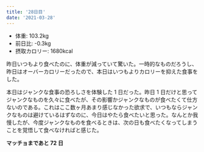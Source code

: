 ```yaml
---
title: '28日目'
date: '2021-03-28'
---
```


- 体重: 103.2kg
- 前日比: -0.3kg
- 摂取カロリー: 1680kcal

昨日いつもより食べたのに、体重が減っていて驚いた。一時的なものだろうし、昨日はオーバーカロリーだったので、本日はいつもよりカロリーを抑えた食事をした。

本日はジャンクな食事の恐ろしさを体験した 1 日だった。昨日 1 日だけと思ってジャンクなものを久々に食べたが、その影響かジャンクなものが食べたくて仕方ないのである。これはここ数ヶ月あまり感じなかった欲求で、いつもならジャンクなものは避けているはずなのに、今日はやたら食べたいと思った。なんとか我慢したが、今度ジャンクなものを食べるときは、次の日も食べたくなってしまうことを覚悟して食べなければと感じた。

**マッチョまであと 72 日**
